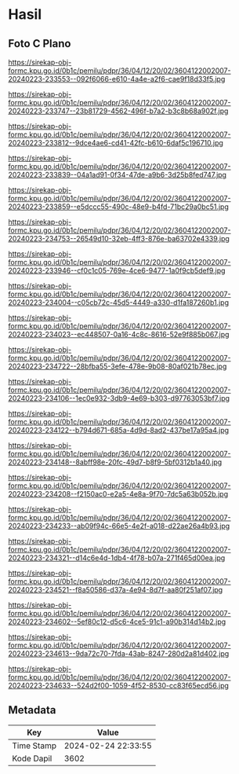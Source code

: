 # Hasil

## Foto C Plano

https://sirekap-obj-formc.kpu.go.id/0b1c/pemilu/pdpr/36/04/12/20/02/3604122002007-20240223-233553--092f6066-e610-4a4e-a2f6-cae9f18d33f5.jpg

https://sirekap-obj-formc.kpu.go.id/0b1c/pemilu/pdpr/36/04/12/20/02/3604122002007-20240223-233747--23b81729-4562-496f-b7a2-b3c8b68a902f.jpg

https://sirekap-obj-formc.kpu.go.id/0b1c/pemilu/pdpr/36/04/12/20/02/3604122002007-20240223-233812--9dce4ae6-cd41-42fc-b610-6daf5c196710.jpg

https://sirekap-obj-formc.kpu.go.id/0b1c/pemilu/pdpr/36/04/12/20/02/3604122002007-20240223-233839--04a1ad91-0f34-47de-a9b6-3d25b8fed747.jpg

https://sirekap-obj-formc.kpu.go.id/0b1c/pemilu/pdpr/36/04/12/20/02/3604122002007-20240223-233859--e5dccc55-490c-48e9-b4fd-71bc29a0bc51.jpg

https://sirekap-obj-formc.kpu.go.id/0b1c/pemilu/pdpr/36/04/12/20/02/3604122002007-20240223-234753--26549d10-32eb-4ff3-876e-ba63702e4339.jpg

https://sirekap-obj-formc.kpu.go.id/0b1c/pemilu/pdpr/36/04/12/20/02/3604122002007-20240223-233946--cf0c1c05-769e-4ce6-9477-1a0f9cb5def9.jpg

https://sirekap-obj-formc.kpu.go.id/0b1c/pemilu/pdpr/36/04/12/20/02/3604122002007-20240223-234004--c05cb72c-45d5-4449-a330-d1fa187260b1.jpg

https://sirekap-obj-formc.kpu.go.id/0b1c/pemilu/pdpr/36/04/12/20/02/3604122002007-20240223-234023--ec448507-0a16-4c8c-8616-52e9f885b067.jpg

https://sirekap-obj-formc.kpu.go.id/0b1c/pemilu/pdpr/36/04/12/20/02/3604122002007-20240223-234722--28bfba55-3efe-478e-9b08-80af021b78ec.jpg

https://sirekap-obj-formc.kpu.go.id/0b1c/pemilu/pdpr/36/04/12/20/02/3604122002007-20240223-234106--1ec0e932-3db9-4e69-b303-d97763053bf7.jpg

https://sirekap-obj-formc.kpu.go.id/0b1c/pemilu/pdpr/36/04/12/20/02/3604122002007-20240223-234122--b794d671-685a-4d9d-8ad2-437be17a95a4.jpg

https://sirekap-obj-formc.kpu.go.id/0b1c/pemilu/pdpr/36/04/12/20/02/3604122002007-20240223-234148--8abff98e-20fc-49d7-b8f9-5bf0312b1a40.jpg

https://sirekap-obj-formc.kpu.go.id/0b1c/pemilu/pdpr/36/04/12/20/02/3604122002007-20240223-234208--f2150ac0-e2a5-4e8a-9f70-7dc5a63b052b.jpg

https://sirekap-obj-formc.kpu.go.id/0b1c/pemilu/pdpr/36/04/12/20/02/3604122002007-20240223-234233--ab09f94c-66e5-4e2f-a018-d22ae26a4b93.jpg

https://sirekap-obj-formc.kpu.go.id/0b1c/pemilu/pdpr/36/04/12/20/02/3604122002007-20240223-234321--d14c6e4d-1db4-4f78-b07a-271f465d00ea.jpg

https://sirekap-obj-formc.kpu.go.id/0b1c/pemilu/pdpr/36/04/12/20/02/3604122002007-20240223-234521--f8a50586-d37a-4e94-8d7f-aa80f251af07.jpg

https://sirekap-obj-formc.kpu.go.id/0b1c/pemilu/pdpr/36/04/12/20/02/3604122002007-20240223-234602--5ef80c12-d5c6-4ce5-91c1-a90b314d14b2.jpg

https://sirekap-obj-formc.kpu.go.id/0b1c/pemilu/pdpr/36/04/12/20/02/3604122002007-20240223-234613--9da72c70-7fda-43ab-8247-280d2a81d402.jpg

https://sirekap-obj-formc.kpu.go.id/0b1c/pemilu/pdpr/36/04/12/20/02/3604122002007-20240223-234633--524d2f00-1059-4f52-8530-cc83f65ecd56.jpg


## Metadata

| Key        | Value               |
| ---------- | ------------------- |
| Time Stamp | 2024-02-24 22:33:55 |
| Kode Dapil | 3602                |



